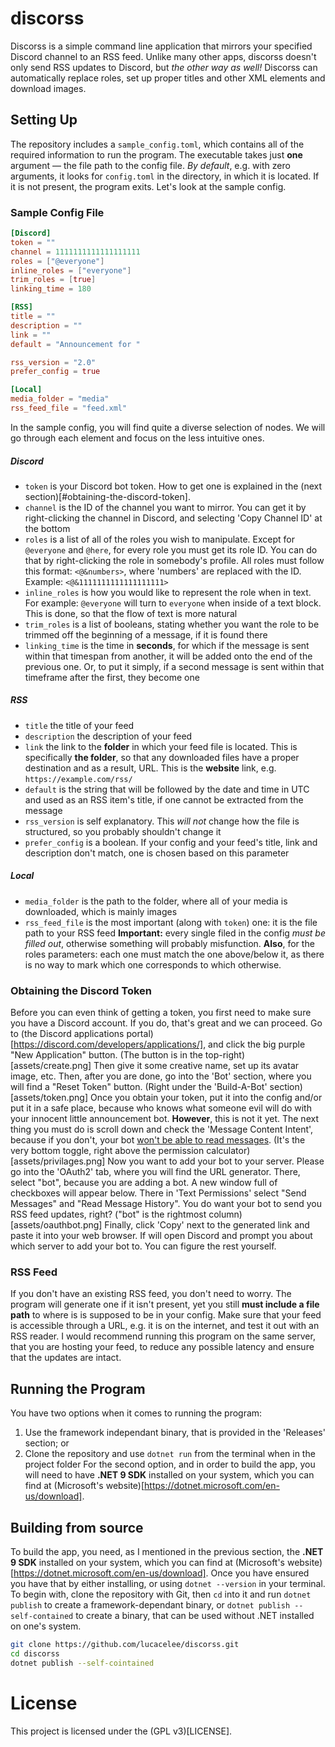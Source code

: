 # discorss
Discorss is a simple command line application that mirrors your specified Discord channel to an RSS feed. Unlike many other apps, discorss doesn't only send RSS updates to Discord, but _the other way as well!_ Discorss can automatically replace roles, set up proper titles and other XML elements and download images.
## Setting Up
The repository includes a `sample_config.toml`, which contains all of the required information to run the program. The executable takes just **one** argument — the file path to the config file. *By default*, e.g. with zero arguments, it looks for `config.toml` in the directory, in which it is located. If it is not present, the program exits. Let's look at the sample config.
### Sample Config File
``` toml
[Discord]
token = ""
channel = 1111111111111111111
roles = ["@everyone"]
inline_roles = ["everyone"]
trim_roles = [true]
linking_time = 180

[RSS]
title = ""
description = ""
link = ""
default = "Announcement for "

rss_version = "2.0"
prefer_config = true

[Local]
media_folder = "media"
rss_feed_file = "feed.xml"
```
In the sample config, you will find quite a diverse selection of nodes. We will go through each element and focus on the less intuitive ones.
##### Discord
* `token` is your Discord bot token. How to get one is explained in the (next section)[#obtaining-the-discord-token].
* `channel` is the ID of the channel you want to mirror. You can get it by right-clicking the channel in Discord, and selecting 'Copy Channel ID' at the bottom
* `roles` is a list of all of the roles you wish to manipulate. Except for `@everyone` and `@here`, for every role you must get its role ID. You can do that by right-clicking the role in somebody's profile. All roles must follow this format: `<@&numbers>`, where 'numbers' are replaced with the ID. Example: `<@&1111111111111111111>`
* `inline_roles` is how you would like to represent the role when in text. For example: `@everyone` will turn to `everyone` when inside of a text block. This is done, so that the flow of text is more natural
* `trim_roles` is a list of booleans, stating whether you want the role to be trimmed off the beginning of a message, if it is found there
* `linking_time` is the time in __seconds__, for which if the message is sent within that timespan from another, it will be added onto the end of the previous one. Or, to put it simply, if a second message is sent within that timeframe after the first, they become one
##### RSS
* `title` the title of your feed
* `description` the description of your feed
* `link` the link to the **folder** in which your feed file is located. This is specifically **the folder**, so that any downloaded files have a proper destination and as a result, URL. This is the **website** link, e.g. `https://example.com/rss/`
* `default` is the string that will be followed by the date and time in UTC and used as an RSS item's title, if one cannot be extracted from the message
* `rss_version` is self explanatory. This *will not* change how the file is structured, so you probably shouldn't change it
* `prefer_config` is a boolean. If your config and your feed's title, link and description don't match, one is chosen based on this parameter
##### Local
* `media_folder` is the path to the folder, where all of your media is downloaded, which is mainly images
* `rss_feed_file` is the most important (along with `token`) one: it is the file path to your RSS feed
**Important:** every single filed in the config *must be filled out*, otherwise something will probably misfunction. **Also**, for the roles parameters: each one must match the one above/below it, as there is no way to mark which one corresponds to which otherwise.
### Obtaining the Discord Token
Before you can even think of getting a token, you first need to make sure you have a Discord account. If you do, that's great and we can proceed. Go to (the Discord applications portal)[https://discord.com/developers/applications/], and click the big purple "New Application" button.
(The button is in the top-right)[assets/create.png]
Then give it some creative name, set up its avatar image, etc. Then, after you are done, go into the 'Bot' section, where you will find a "Reset Token" button.
(Right under the 'Build-A-Bot' section)[assets/token.png]
Once you obtain your token, put it into the config and/or put it in a safe place, because who knows what someone evil will do with your innocent little announcement bot. **However**, this is not it yet. The next thing you must do is scroll down and check the 'Message Content Intent', because if you don't, your bot <ins>won't be able to read messages</ins>.
(It's the very bottom toggle, right above the permission calculator)[assets/privilages.png]
Now you want to add your bot to your server. Please go into the 'OAuth2' tab, where you will find the URL generator. There, select "bot", because you are adding a bot. A new window full of checkboxes will appear below. There in 'Text Permissions' select "Send Messages" and "Read Message History". You do want your bot to send you RSS feed updates, right?
("bot" is the rightmost column)[assets/oauthbot.png]
Finally, click 'Copy' next to the generated link and paste it into your web browser. If will open Discord and prompt you about which server to add your bot to. You can figure the rest yourself.
### RSS Feed
If you don't have an existing RSS feed, you don't need to worry. The program will generate one if it isn't present, yet you still **must include a file path** to where is is supposed to be in your config. Make sure that your feed is accessible through a URL, e.g. it is on the internet, and test it out with an RSS reader. I would recommend running this program on the same server, that you are hosting your feed, to reduce any possible latency and ensure that the updates are intact.
## Running the Program
You have two options when it comes to running the program:
1. Use the framework independant binary, that is provided in the 'Releases' section; or
2. Clone the repository and use `dotnet run` from the terminal when in the project folder
For the second option, and in order to build the app, you will need to have **.NET 9 SDK** installed on your system, which you can find at (Microsoft's website)[https://dotnet.microsoft.com/en-us/download].
## Building from source
To build the app, you need, as I mentioned in the previous section, the **.NET 9 SDK** installed on your system, which you can find at (Microsoft's website)[https://dotnet.microsoft.com/en-us/download]. Once you have ensured you have that by either installing, or using `dotnet --version` in your terminal.
To begin with, clone the repository with Git, then `cd` into it and run `dotnet publish` to create a framework-dependant binary, or `dotnet publish --self-contained` to create a binary, that can be used without .NET installed on one's system.
``` bash
git clone https://github.com/lucacelee/discorss.git
cd discorss
dotnet publish --self-cointained
```
# License
This project is licensed under the (GPL v3)[LICENSE].
